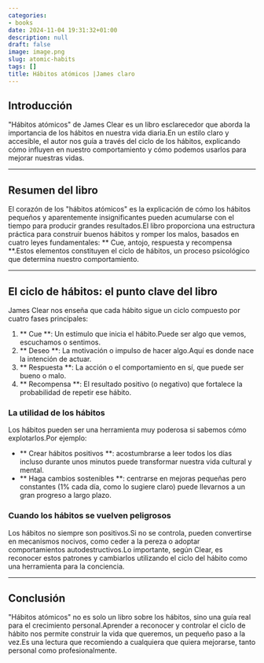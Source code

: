 ```yaml
---
categories:
- books
date: 2024-11-04 19:31:32+01:00
description: null
draft: false
image: image.png
slug: atomic-habits
tags: []
title: Hábitos atómicos |James claro
---
```


## Introducción
"Hábitos atómicos" de James Clear es un libro esclarecedor que aborda la importancia de los hábitos en nuestra vida diaria.En un estilo claro y accesible, el autor nos guía a través del ciclo de los hábitos, explicando cómo influyen en nuestro comportamiento y cómo podemos usarlos para mejorar nuestras vidas.

---

## Resumen del libro
El corazón de los "hábitos atómicos" es la explicación de cómo los hábitos pequeños y aparentemente insignificantes pueden acumularse con el tiempo para producir grandes resultados.El libro proporciona una estructura práctica para construir buenos hábitos y romper los malos, basados ​​en cuatro leyes fundamentales: ** Cue, antojo, respuesta y recompensa **.Estos elementos constituyen el ciclo de hábitos, un proceso psicológico que determina nuestro comportamiento.

---

## El ciclo de hábitos: el punto clave del libro
James Clear nos enseña que cada hábito sigue un ciclo compuesto por cuatro fases principales:

1. ** Cue **: Un estímulo que inicia el hábito.Puede ser algo que vemos, escuchamos o sentimos.
2. ** Deseo **: La motivación o impulso de hacer algo.Aquí es donde nace la intención de actuar.
3. ** Respuesta **: La acción o el comportamiento en sí, que puede ser bueno o malo.
4. ** Recompensa **: El resultado positivo (o negativo) que fortalece la probabilidad de repetir ese hábito.

### La utilidad de los hábitos
Los hábitos pueden ser una herramienta muy poderosa si sabemos cómo explotarlos.Por ejemplo:
- ** Crear hábitos positivos **: acostumbrarse a leer todos los días incluso durante unos minutos puede transformar nuestra vida cultural y mental.
- ** Haga cambios sostenibles **: centrarse en mejoras pequeñas pero constantes (1% cada día, como lo sugiere claro) puede llevarnos a un gran progreso a largo plazo.

### Cuando los hábitos se vuelven peligrosos
Los hábitos no siempre son positivos.Si no se controla, pueden convertirse en mecanismos nocivos, como ceder a la pereza o adoptar comportamientos autodestructivos.Lo importante, según Clear, es reconocer estos patrones y cambiarlos utilizando el ciclo del hábito como una herramienta para la conciencia.

---

## Conclusión
"Hábitos atómicos" no es solo un libro sobre los hábitos, sino una guía real para el crecimiento personal.Aprender a reconocer y controlar el ciclo de hábito nos permite construir la vida que queremos, un pequeño paso a la vez.Es una lectura que recomiendo a cualquiera que quiera mejorarse, tanto personal como profesionalmente.